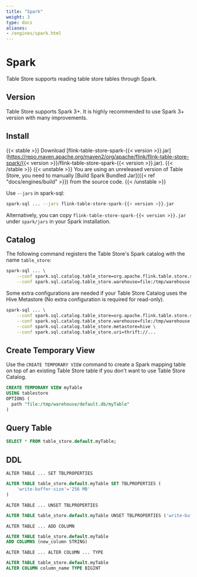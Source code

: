 ```yaml
---
title: "Spark"
weight: 3
type: docs
aliases:
- /engines/spark.html
---
```

<!--
Licensed to the Apache Software Foundation (ASF) under one
or more contributor license agreements.  See the NOTICE file
distributed with this work for additional information
regarding copyright ownership.  The ASF licenses this file
to you under the Apache License, Version 2.0 (the
"License"); you may not use this file except in compliance
with the License.  You may obtain a copy of the License at

  http://www.apache.org/licenses/LICENSE-2.0

Unless required by applicable law or agreed to in writing,
software distributed under the License is distributed on an
"AS IS" BASIS, WITHOUT WARRANTIES OR CONDITIONS OF ANY
KIND, either express or implied.  See the License for the
specific language governing permissions and limitations
under the License.
-->

# Spark

Table Store supports reading table store tables through Spark.

## Version

Table Store supports Spark 3+. It is highly recommended to use Spark 3+ version with many improvements.

## Install

{{< stable >}}
Download [flink-table-store-spark-{{< version >}}.jar](https://repo.maven.apache.org/maven2/org/apache/flink/flink-table-store-spark/{{< version >}}/flink-table-store-spark-{{< version >}}.jar).
{{< /stable >}}
{{< unstable >}}
You are using an unreleased version of Table Store, you need to manually [Build Spark Bundled Jar]({{< ref "docs/engines/build" >}}) from the source code.
{{< /unstable >}}

Use `--jars` in spark-sql:
```bash
spark-sql ... --jars flink-table-store-spark-{{< version >}}.jar
```

Alternatively, you can copy `flink-table-store-spark-{{< version >}}.jar` under `spark/jars` in your Spark installation.

## Catalog

The following command registers the Table Store's Spark catalog with the name `table_store`:

```bash
spark-sql ... \
    --conf spark.sql.catalog.table_store=org.apache.flink.table.store.spark.SparkCatalog \
    --conf spark.sql.catalog.table_store.warehouse=file:/tmp/warehouse
```

Some extra configurations are needed if your Table Store Catalog uses the Hive
Metastore (No extra configuration is required for read-only).

```bash
spark-sql ... \
    --conf spark.sql.catalog.table_store=org.apache.flink.table.store.spark.SparkCatalog \
    --conf spark.sql.catalog.table_store.warehouse=file:/tmp/warehouse \
    --conf spark.sql.catalog.table_store.metastore=hive \
    --conf spark.sql.catalog.table_store.uri=thrift://...
```

## Create Temporary View

Use the `CREATE TEMPORARY VIEW` command to create a Spark mapping table on top of
an existing Table Store table if you don't want to use Table Store Catalog.

```sql
CREATE TEMPORARY VIEW myTable
USING tablestore
OPTIONS (
  path "file:/tmp/warehouse/default.db/myTable"
)
```

## Query Table

```sql
SELECT * FROM table_store.default.myTable;
```

## DDL

`ALTER TABLE ... SET TBLPROPERTIES`
```sql
ALTER TABLE table_store.default.myTable SET TBLPROPERTIES (
    'write-buffer-size'='256 MB'
)
```

`ALTER TABLE ... UNSET TBLPROPERTIES`
```sql
ALTER TABLE table_store.default.myTable UNSET TBLPROPERTIES ('write-buffer-size')
```

`ALTER TABLE ... ADD COLUMN`
```sql
ALTER TABLE table_store.default.myTable
ADD COLUMNS (new_column STRING)
```

`ALTER TABLE ... ALTER COLUMN ... TYPE`
```sql
ALTER TABLE table_store.default.myTable
ALTER COLUMN column_name TYPE BIGINT
```
